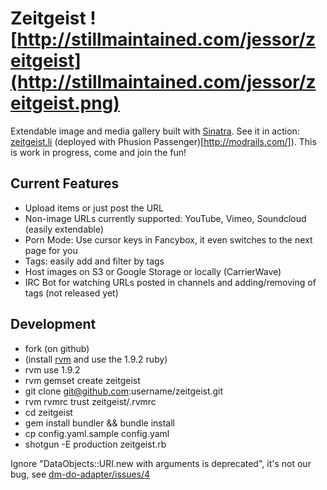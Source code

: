Zeitgeist ![http://stillmaintained.com/jessor/zeitgeist](http://stillmaintained.com/jessor/zeitgeist.png)
=========

Extendable image and media gallery built with [Sinatra](http://www.sinatrarb.com).
See it in action: [zeitgeist.li](http://zeitgeist.li) (deployed with Phusion Passenger)[http://modrails.com/]).
This is work in progress, come and join the fun!


Current Features
----------------

* Upload items or just post the URL
* Non-image URLs currently supported: YouTube, Vimeo, Soundcloud (easily extendable)
* Porn Mode: Use cursor keys in Fancybox, it even switches to the next page for you
* Tags: easily add and filter by tags
* Host images on S3 or Google Storage or locally (CarrierWave)
* IRC Bot for watching URLs posted in channels and adding/removing of tags (not released yet)


Development
-----------

* fork (on github)
* (install [rvm](http://rvm.beginrescueend.com/) and use the 1.9.2 ruby)
* rvm use 1.9.2
* rvm gemset create zeitgeist
* git clone git@github.com:username/zeitgeist.git
* rvm rvmrc trust zeitgeist/.rvmrc
* cd zeitgeist
* gem install bundler && bundle install
* cp config.yaml.sample config.yaml
* shotgun -E production zeitgeist.rb

Ignore "DataObjects::URI.new with arguments is deprecated", it's not our bug, see [dm-do-adapter/issues/4](https://github.com/datamapper/dm-do-adapter/issues/4)
